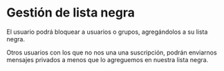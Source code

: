 
Gestión de lista negra
===

El usuario podrá bloquear a usuarios o grupos, agregándolos a su lista negra.

Otros usuarios con los que no nos una una suscripción, podrán enviarnos mensajes privados a menos que lo agreguemos en  nuestra lista negra. 



